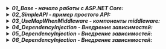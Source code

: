 <details> <summary><b><i>01_Base - начало работы с ASP.NET Core:</i></b></summary>
   <ul>
     <li> Глава 1. Введение в ASP.NET Core </li>
     <li> Глава 2. Основы ASP.NET Core </li>
   </ul>  
</details>

<details> <summary><b><i>02_SimpleAPI - пример простого API:</i></b></summary>
   <ul>
     <li> Глава 2. Пример простого API </li>
   </ul>  
</details>

<details> <summary><b><i>03_UseMapWhenMiddleware - компоненты middleware:</i></b></summary>
   <ul>
     <li> Глава 2. Use Map UseWhen MapWhen Middleware </li>
   </ul>  
</details>

<details> <summary><b><i>04_DependencyInjection - Внедрение зависимостей:</i></b></summary>
   <ul>
     <li> Глава 3. Внедрение зависимостей и IServiceCollection / Создание сервисов </li>
   </ul>  
</details>

<details> <summary><b><i>05_DependencyInjection - Внедрение зависимостей:</i></b></summary>
   <ul>
     <li> Глава 3. Получение зависимостей </li>
   </ul>  
</details>

<details> <summary><b><i>06_DependencyInjection - Внедрение зависимостей:</i></b></summary>
   <ul>
     <li> Глава 3. Жизненный цикл зависимостей </li>
   </ul>  
</details>

